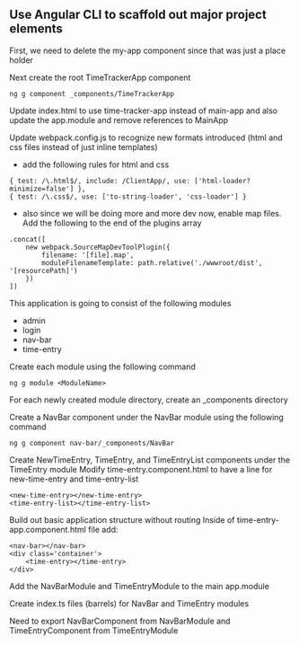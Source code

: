 ## Use Angular CLI to scaffold out major project elements

First, we need to delete the my-app component since that was just a place holder

Next create the root TimeTrackerApp component
```
ng g component _components/TimeTrackerApp
```

Update index.html to use time-tracker-app instead of main-app and also update the app.module and remove references to MainApp

Update webpack.config.js to recognize new formats introduced (html and css files instead of just inline templates)
- add the following rules for html and css
```
{ test: /\.html$/, include: /ClientApp/, use: ['html-loader?minimize=false'] },
{ test: /\.css$/, use: ['to-string-loader', 'css-loader'] }
```
- also since we will be doing more and more dev now, enable map files. Add the following to the end of the plugins array
```
.concat([
    new webpack.SourceMapDevToolPlugin({
        filename: '[file].map',
        moduleFilenameTemplate: path.relative('./wwwroot/dist', '[resourcePath]')
    })
])
```

This application is going to consist of the following modules
- admin
- login
- nav-bar
- time-entry

Create each module using the following command
```
ng g module <ModuleName>
```

For each newly created module directory, create an _components directory

Create a NavBar component under the NavBar module using the following command
```
ng g component nav-bar/_components/NavBar
```

Create NewTimeEntry, TimeEntry, and TimeEntryList components under the TimeEntry module
Modify time-entry.component.html to have a line for new-time-entry and time-entry-list
```
<new-time-entry></new-time-entry>
<time-entry-list></time-entry-list>
```

Build out basic application structure without routing
Inside of time-entry-app.component.html file add:
```
<nav-bar></nav-bar>
<div class='container'>
    <time-entry></time-entry>
</div>
```

Add the NavBarModule and TimeEntryModule to the main app.module

Create index.ts files (barrels) for NavBar and TimeEntry modules

Need to export NavBarComponent from NavBarModule and TimeEntryComponent from TimeEntryModule